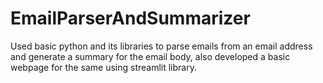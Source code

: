 # EmailParserAndSummarizer
Used basic python and its libraries to parse emails from an email address and generate a summary for the email body, also developed a basic webpage for the same using streamlit library.
